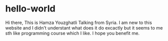 # hello-world
Hi there,
This is Hamza Youzghatli Talking from Syria.
I am new to this website and I didn't understant what does it do excactly but it seems to me sth like programming course which I like.
I hope you benefit me.
